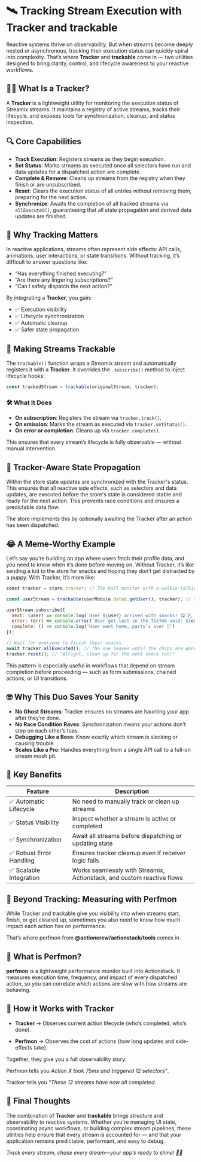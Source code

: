 # 🛰️ Tracking Stream Execution with Tracker and trackable

Reactive systems thrive on observability. But when streams become deeply nested or asynchronous, tracking their execution status can quickly spiral into complexity. That’s where **Tracker** and **trackable** come in — two utilities designed to bring clarity, control, and lifecycle awareness to your reactive workflows.

## 🕵️‍♂️ What Is a Tracker?

A **Tracker** is a lightweight utility for monitoring the execution status of Streamix streams. It maintains a registry of active streams, tracks their lifecycle, and exposes tools for synchronization, cleanup, and status inspection.

## 🔍 Core Capabilities
- **Track Execution**: Registers streams as they begin execution.
- **Set Status**: Marks streams as executed once all selectors have run and data updates for a dispatched action are complete.
- **Complete & Remove**: Cleans up streams from the registry when they finish or are unsubscribed.
- **Reset**: Clears the execution status of all entries without removing them, preparing for the next action.
- **Synchronize**: Awaits the completion of all tracked streams via `allExecuted()`, guaranteeing that all state propagation and derived data updates are finished.

## 🧩 Why Tracking Matters

In reactive applications, streams often represent side effects: API calls, animations, user interactions, or state transitions. Without tracking, it’s difficult to answer questions like:

- “Has everything finished executing?”
- “Are there any lingering subscriptions?”
- “Can I safely dispatch the next action?”

By integrating a **Tracker**, you gain:

- ✅ Execution visibility
- ✅ Lifecycle synchronization
- ✅ Automatic cleanup
- ✅ Safer state propagation

## 🧪 Making Streams Trackable

The `trackable()` function wraps a Streamix stream and automatically registers it with a **Tracker**. It overrides the `.subscribe()` method to inject lifecycle hooks:

```javascript
const trackedStream = trackable(originalStream, tracker);
```

### 🛠️ What It Does

- **On subscription**: Registers the stream via `tracker.track()`.
- **On emission**: Marks the stream as executed via `tracker.setStatus()`.
- **On error or completion**: Cleans up via `tracker.complete()`.

This ensures that every stream’s lifecycle is fully observable — without manual intervention.

## 🔁 Tracker-Aware State Propagation
Within the store state updates are synchronized with the Tracker's status. This ensures that all reactive side effects, such as selectors and data updates, are executed before the store's state is considered stable and ready for the next action. This prevents race conditions and ensures a predictable data flow.

The store implements this by optionally awaiting the Tracker after an action has been dispatched:

## 😂 A Meme-Worthy Example
Let’s say you’re building an app where users fetch their profile data, and you need to know when it’s done before moving on. Without Tracker, it’s like sending a kid to the store for snacks and hoping they don’t get distracted by a puppy. With Tracker, it’s more like:

```javascript
const tracker = store.tracker; // The hall monitor with a walkie-talkie

const userStream = trackable(userModule.data$.getUser(), tracker); // Slap a GPS on that stream!

userStream.subscribe({
  next: (user) => console.log(`User ${user} arrived with snacks! 😋`),
  error: (err) => console.error(`User got lost in the TikTok void: ${err}`),
  complete: () => console.log('User went home, party’s over 🎉')
});

// Wait for everyone to finish their snacks
await tracker.allExecuted(); // "No one leaves until the chips are gone!"
tracker.reset(); // "Alright, clean up for the next snack run!"
```

This pattern is especially useful in workflows that depend on stream completion before proceeding — such as form submissions, chained actions, or UI transitions.

## 🤓 Why This Duo Saves Your Sanity

- **No Ghost Streams**: Tracker ensures no streams are haunting your app after they’re done.
- **No Race Condition Raves**: Synchronization means your actions don’t step on each other’s toes.
- **Debugging Like a Boss**: Know exactly which stream is slacking or causing trouble.
- **Scales Like a Pro**: Handles everything from a single API call to a full-on stream mosh pit.

## 🧠 Key Benefits

| **Feature**                | **Description**                                                                 |
|----------------------------|---------------------------------------------------------------------------------|
| ✅ Automatic Lifecycle      | No need to manually track or clean up streams                                   |
| ✅ Status Visibility        | Inspect whether a stream is active or completed                                 |
| ✅ Synchronization          | Await all streams before dispatching or updating state                         |
| ✅ Robust Error Handling    | Ensures tracker cleanup even if receiver logic fails                           |
| ✅ Scalable Integration     | Works seamlessly with Streamix, Actionstack, and custom reactive flows          |

## 🚀 Beyond Tracking: Measuring with Perfmon

While Tracker and trackable give you visibility into when streams start, finish, or get cleaned up, sometimes you also need to know how much impact each action has on performance.

That’s where perfmon
 from **@actioncrew/actionstack/tools** comes in.

## 🧭 What is Perfmon?
**perfmon** is a lightweight performance monitor built into Actionstack. It measures execution time, frequency, and impact of every dispatched action, so you can correlate which actions are slow with how streams are behaving.

## 🔗 How it Works with Tracker

- **Tracker** → Observes current action lifecycle (who’s completed, who’s done).

- **Perfmon** → Observes the cost of actions (how long updates and side-effects take).

Together, they give you a full observability story:

Perfmon tells you *Action X took 75ms and triggered 12 selectors”*.

Tracker tells you “*These 12 streams have now all completed*.

## 🧵 Final Thoughts

The combination of **Tracker** and **trackable** brings structure and observability to reactive systems. Whether you're managing UI state, coordinating async workflows, or building complex stream pipelines, these utilities help ensure that every stream is accounted for — and that your application remains predictable, performant, and easy to debug.

*Track every stream, chase every dream—your app’s ready to shine! 🌟🚀*
